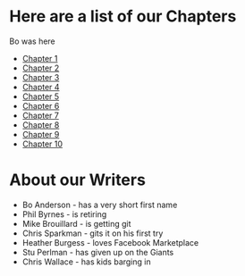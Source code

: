 # Here are a list of our Chapters

Bo was here

- [Chapter 1](Chapter01.txt)
- [Chapter 2](Chapter02.txt)
- [Chapter 3](Chapter03.txt)
- [Chapter 4](Chapter04.txt)
- [Chapter 5](Chapter05.txt)
- [Chapter 6](Chapter06.txt)
- [Chapter 7](Chapter07.txt)
- [Chapter 8](Chapter08.txt)
- [Chapter 9](Chapter09.txt)
- [Chapter 10](Chapter10.txt)

# About our Writers

- Bo Anderson - has a very short first name
- Phil Byrnes - is retiring
- Mike Brouillard - is getting git
- Chris Sparkman - gits it on his first try
- Heather Burgess - loves Facebook Marketplace
- Stu Perlman - has given up on the Giants
- Chris Wallace - has kids barging in

